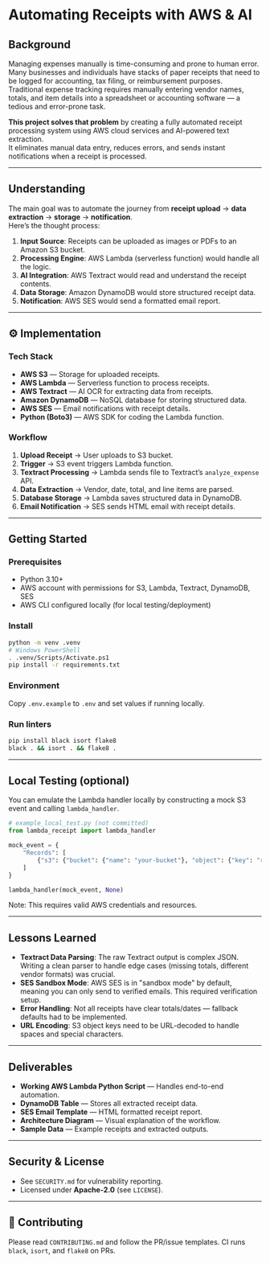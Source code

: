 # Automating Receipts with AWS & AI

##  Background
Managing expenses manually is time-consuming and prone to human error. Many businesses and individuals have stacks of paper receipts that need to be logged for accounting, tax filing, or reimbursement purposes.  
Traditional expense tracking requires manually entering vendor names, totals, and item details into a spreadsheet or accounting software — a tedious and error-prone task.

**This project solves that problem** by creating a fully automated receipt processing system using AWS cloud services and AI-powered text extraction.  
It eliminates manual data entry, reduces errors, and sends instant notifications when a receipt is processed.

---

##  Understanding
The main goal was to automate the journey from **receipt upload** → **data extraction** → **storage** → **notification**.  
Here’s the thought process:
1. **Input Source**: Receipts can be uploaded as images or PDFs to an Amazon S3 bucket.
2. **Processing Engine**: AWS Lambda (serverless function) would handle all the logic.
3. **AI Integration**: AWS Textract would read and understand the receipt contents.
4. **Data Storage**: Amazon DynamoDB would store structured receipt data.
5. **Notification**: AWS SES would send a formatted email report.

---

## ⚙ Implementation

### **Tech Stack**
- **AWS S3** — Storage for uploaded receipts.
- **AWS Lambda** — Serverless function to process receipts.
- **AWS Textract** — AI OCR for extracting data from receipts.
- **Amazon DynamoDB** — NoSQL database for storing structured data.
- **AWS SES** — Email notifications with receipt details.
- **Python (Boto3)** — AWS SDK for coding the Lambda function.

### **Workflow**
1. **Upload Receipt** → User uploads to S3 bucket.
2. **Trigger** → S3 event triggers Lambda function.
3. **Textract Processing** → Lambda sends file to Textract’s `analyze_expense` API.
4. **Data Extraction** → Vendor, date, total, and line items are parsed.
5. **Database Storage** → Lambda saves structured data in DynamoDB.
6. **Email Notification** → SES sends HTML email with receipt details.

---

##  Getting Started

### Prerequisites
- Python 3.10+
- AWS account with permissions for S3, Lambda, Textract, DynamoDB, SES
- AWS CLI configured locally (for local testing/deployment)

### Install
```bash
python -m venv .venv
# Windows PowerShell
. .venv/Scripts/Activate.ps1
pip install -r requirements.txt
```

### Environment
Copy `.env.example` to `.env` and set values if running locally.

### Run linters
```bash
pip install black isort flake8
black . && isort . && flake8 .
```

---

##  Local Testing (optional)
You can emulate the Lambda handler locally by constructing a mock S3 event and calling `lambda_handler`.

```python
# example_local_test.py (not committed)
from lambda_receipt import lambda_handler

mock_event = {
    "Records": [
        {"s3": {"bucket": {"name": "your-bucket"}, "object": {"key": "receipts/sample.pdf"}}}
    ]
}

lambda_handler(mock_event, None)
```

Note: This requires valid AWS credentials and resources.

---

##  Lessons Learned
- **Textract Data Parsing**: The raw Textract output is complex JSON. Writing a clean parser to handle edge cases (missing totals, different vendor formats) was crucial.
- **SES Sandbox Mode**: AWS SES is in "sandbox mode" by default, meaning you can only send to verified emails. This required verification setup.
- **Error Handling**: Not all receipts have clear totals/dates — fallback defaults had to be implemented.
- **URL Encoding**: S3 object keys need to be URL-decoded to handle spaces and special characters.

---

##  Deliverables
- **Working AWS Lambda Python Script** — Handles end-to-end automation.
- **DynamoDB Table** — Stores all extracted receipt data.
- **SES Email Template** — HTML formatted receipt report.
- **Architecture Diagram** — Visual explanation of the workflow.
- **Sample Data** — Example receipts and extracted outputs.

---

##  Security & License
- See `SECURITY.md` for vulnerability reporting.
- Licensed under **Apache-2.0** (see `LICENSE`).

---

## 🤝 Contributing
Please read `CONTRIBUTING.md` and follow the PR/issue templates. CI runs `black`, `isort`, and `flake8` on PRs.
